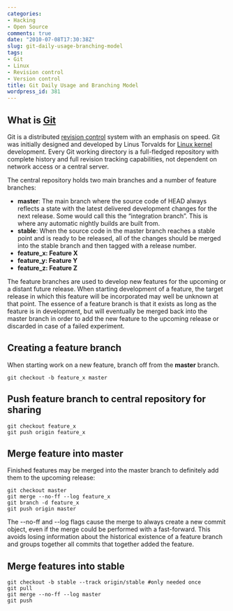 ```yaml
---
categories:
- Hacking
- Open Source
comments: true
date: "2010-07-08T17:30:38Z"
slug: git-daily-usage-branching-model
tags:
- Git
- Linux
- Revision control
- Version control
title: Git Daily Usage and Branching Model
wordpress_id: 381
---
```


## What is [Git](http://git-scm.com/)


Git is a distributed [revision control](http://en.wikipedia.org/wiki/Revision_control) system with an emphasis on speed. Git was initially designed and developed by Linus Torvalds for [Linux kernel](http://www.kernel.org/) development.
Every Git working directory is a full-fledged repository with complete history and full revision tracking capabilities, not dependent on network access or a central server.

The central repository holds two main branches and a number of feature branches:


* **master**: The main branch where the source code of HEAD always reflects a state with the latest delivered development changes for the next release. Some would call this the “integration branch”. This is where any automatic nightly builds are built from.
* **stable**: When the source code in the master branch reaches a stable point and is ready to be released, all of the changes should be merged into the stable branch and then tagged with a release number.
* **feature_x: Feature X**
* **feature_y: Feature Y**
* **feature_z: Feature Z**

The feature branches are used to develop new features for the upcoming or a distant future release. When starting development of a feature, the target release in which this feature will be incorporated may well be unknown at that point. The essence of a feature branch is that it exists as long as the feature is in development, but will eventually be merged back into the master branch in order to add the new feature to the upcoming release or discarded in case of a failed experiment.


## Creating a feature branch


When starting work on a new feature, branch off from the **master** branch.

    
    git checkout -b feature_x master




## Push feature branch to central repository for sharing



    
    git checkout feature_x
    git push origin feature_x




## Merge feature into master


Finished features may be merged into the master branch to definitely add them to the upcoming release:

    
    git checkout master
    git merge --no-ff --log feature_x
    git branch -d feature_x
    git push origin master


The --no-ff and --log flags cause the merge to always create a new commit object, even if the merge could be performed with a fast-forward. This avoids losing information about the historical existence of a feature branch and groups together all commits that together added the feature.


## Merge features into stable



    
    git checkout -b stable --track origin/stable #only needed once
    git pull
    git merge --no-ff --log master
    git push
